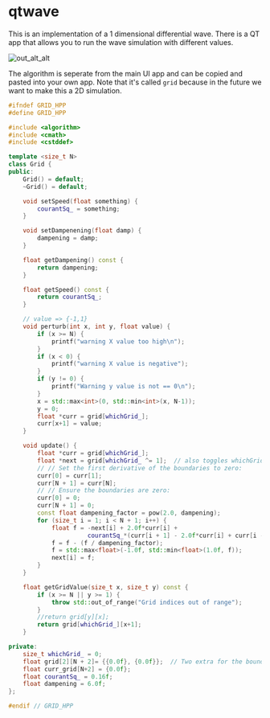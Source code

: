 # qtwave

This is an implementation of a 1 dimensional differential wave. There is a QT app that allows you to run the wave simulation with different values.

![out_alt_alt](https://github.com/zackees/qtwave/assets/6856673/7c44c43e-080f-4d4d-8740-01d183ff346c)

The algorithm is seperate from the main UI app and can be copied and pasted into your own app. Note that it's called `grid` because in the future we want to make this a 2D simulation.

```C++
#ifndef GRID_HPP
#define GRID_HPP

#include <algorithm>
#include <cmath>
#include <cstddef>

template <size_t N>
class Grid {
public:
    Grid() = default;
    ~Grid() = default;

    void setSpeed(float something) {
        courantSq_ = something;
    }

    void setDampenening(float damp) {
        dampening = damp;
    }

    float getDampening() const {
        return dampening;
    }

    float getSpeed() const {
        return courantSq_;
    }

    // value => {-1,1}
    void perturb(int x, int y, float value) {
        if (x >= N) {
            printf("warning X value too high\n");
        }
        if (x < 0) {
            printf("warning X value is negative");
        }
        if (y != 0) {
            printf("Warning y value is not == 0\n");
        }
        x = std::max<int>(0, std::min<int>(x, N-1));
        y = 0;
        float *curr = grid[whichGrid_];
        curr[x+1] = value;
    }

    void update() {
        float *curr = grid[whichGrid_];
        float *next = grid[whichGrid_ ^= 1];  // also toggles whichGrid.
        // // Set the first derivative of the boundaries to zero:
        curr[0] = curr[1];
        curr[N + 1] = curr[N];
        // // Ensure the boundaries are zero:
        curr[0] = 0;
        curr[N + 1] = 0;
        const float dampening_factor = pow(2.0, dampening);
        for (size_t i = 1; i < N + 1; i++) {
            float f = -next[i] + 2.0f*curr[i] +
                      courantSq_*(curr[i + 1] - 2.0f*curr[i] + curr[i - 1]);
            f = f - (f / dampening_factor);
            f = std::max<float>(-1.0f, std::min<float>(1.0f, f));
            next[i] = f;
        }
    }

    float getGridValue(size_t x, size_t y) const {
        if (x >= N || y >= 1) {
            throw std::out_of_range("Grid indices out of range");
        }
        //return grid[y][x];
        return grid[whichGrid_][x+1];
    }

private:
    size_t whichGrid_ = 0;
    float grid[2][N + 2]= {{0.0f}, {0.0f}};  // Two extra for the boundary condition.
    float curr_grid[N+2] = {0.0f};
    float courantSq_ = 0.16f;
    float dampening = 6.0f;
};

#endif // GRID_HPP
```
